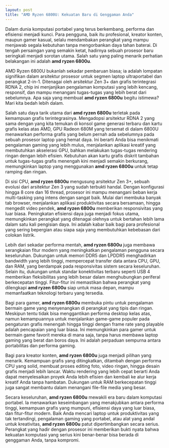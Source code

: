 ```yaml
---
layout: post
title: "AMD Ryzen 6800U: Kekuatan Baru di Genggaman Anda"
---
```


Dalam dunia komputasi portabel yang terus berkembang, performa dan efisiensi menjadi kunci. Para pengguna, baik itu profesional, kreator konten, maupun gamer kasual, selalu mendambakan perangkat yang mampu menjawab segala kebutuhan tanpa mengorbankan daya tahan baterai. Di tengah persaingan yang semakin ketat, hadirnya sebuah prosesor baru seringkali menjadi sorotan utama. Salah satu yang paling menarik perhatian belakangan ini adalah **amd ryzen 6800u**.

AMD Ryzen 6800U bukanlah sekadar pembaruan biasa; ia adalah lompatan signifikan dalam arsitektur prosesor untuk segmen laptop ultraportabel dan perangkat 2-in-1. Ditenagai oleh arsitektur Zen 3+ dan grafis terintegrasi RDNA 2, chip ini menjanjikan pengalaman komputasi yang lebih kencang, responsif, dan mampu menangani tugas-tugas yang lebih berat dari sebelumnya. Apa saja yang membuat **amd ryzen 6800u** begitu istimewa? Mari kita bedah lebih dalam.

Salah satu daya tarik utama dari **amd ryzen 6800u** terletak pada kemampuan grafis terintegrasinya. Mengadopsi arsitektur RDNA 2 yang sama dengan yang kita temukan di konsol game generasi terbaru dan kartu grafis kelas atas AMD, GPU Radeon 680M yang tersemat di dalam 6800U menawarkan performa grafis yang belum pernah ada sebelumnya pada sebuah prosesor laptop yang hemat daya. Ini berarti Anda bisa menikmati pengalaman gaming yang lebih mulus, menjalankan aplikasi kreatif yang membutuhkan akselerasi GPU, bahkan melakukan tugas-tugas rendering ringan dengan lebih efisien. Kebutuhan akan kartu grafis diskrit tambahan untuk tugas-tugas grafis menengah kini menjadi semakin berkurang, memungkinkan laptop yang menggunakan **amd ryzen 6800u** untuk tetap ramping dan ringan.

Di sisi CPU, **amd ryzen 6800u** mengusung arsitektur Zen 3+, sebuah evolusi dari arsitektur Zen 3 yang sudah terbukti handal. Dengan konfigurasi hingga 8 core dan 16 thread, prosesor ini mampu menangani beban kerja multi-tasking yang intens dengan sangat baik. Mulai dari membuka banyak tab browser, menjalankan aplikasi produktivitas secara bersamaan, hingga mengedit video pendek, **amd ryzen 6800u** memberikan responsivitas yang luar biasa. Peningkatan efisiensi daya juga menjadi fokus utama, memungkinkan perangkat yang ditenagai olehnya untuk bertahan lebih lama dalam satu kali pengisian daya. Ini adalah kabar baik bagi para profesional yang sering bepergian atau siapa saja yang membutuhkan kebebasan dari colokan listrik.

Lebih dari sekadar performa mentah, **amd ryzen 6800u** juga membawa serangkaian fitur modern yang meningkatkan pengalaman pengguna secara keseluruhan. Dukungan untuk memori DDR5 dan LPDDR5 menghadirkan bandwidth yang lebih tinggi, mempercepat transfer data antara CPU, GPU, dan RAM, yang berdampak pada responsivitas sistem secara keseluruhan. Selain itu, dukungan untuk standar konektivitas terbaru seperti USB 4 memberikan fleksibilitas yang lebih besar dalam menghubungkan periferal berkecepatan tinggi. Fitur-fitur ini memastikan bahwa perangkat yang dilengkapi **amd ryzen 6800u** siap untuk masa depan, mampu memanfaatkan teknologi terbaru yang tersedia.

Bagi para gamer, **amd ryzen 6800u** membuka pintu untuk pengalaman bermain game yang menyenangkan di perangkat yang tipis dan ringan. Meskipun tentu tidak bisa menggantikan performa desktop kelas atas, namun kemampuannya untuk menjalankan game-game populer pada pengaturan grafis menengah hingga tinggi dengan frame rate yang playable adalah pencapaian yang luar biasa. Ini memungkinkan para gamer untuk bermain game favorit mereka di mana saja, tanpa harus membawa laptop gaming yang berat dan boros daya. Ini adalah perpaduan sempurna antara portabilitas dan performa gaming.

Bagi para kreator konten, **amd ryzen 6800u** juga menjadi pilihan yang menarik. Kemampuan grafis yang ditingkatkan, ditambah dengan performa CPU yang solid, membuat proses editing foto, video ringan, hingga desain grafis menjadi lebih lancar. Waktu rendering yang lebih cepat berarti Anda dapat menyelesaikan proyek Anda lebih efisien dan kembali ke alur kerja kreatif Anda tanpa hambatan. Dukungan untuk RAM berkecepatan tinggi juga sangat membantu dalam menangani file-file media yang besar.

Secara keseluruhan, **amd ryzen 6800u** mewakili era baru dalam komputasi portabel. Ia menawarkan keseimbangan yang menakjubkan antara performa tinggi, kemampuan grafis yang mumpuni, efisiensi daya yang luar biasa, dan fitur-fitur modern. Baik Anda mencari laptop untuk produktivitas yang tak tertandingi, pengalaman gaming yang portabel, atau alat yang andal untuk kreativitas, **amd ryzen 6800u** patut dipertimbangkan secara serius. Perangkat yang hadir dengan prosesor ini memberikan bukti nyata bahwa kekuatan komputasi yang serius kini benar-benar bisa berada di genggaman Anda, tanpa kompromi.

